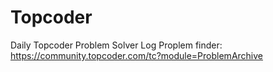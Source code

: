 # Topcoder
Daily Topcoder Problem Solver Log
Proplem finder: https://community.topcoder.com/tc?module=ProblemArchive
